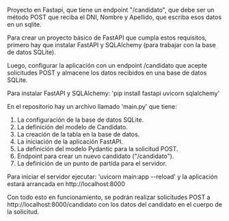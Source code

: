Proyecto en Fastapi, que tiene un endpoint "/candidato", que debe ser un método POST que reciba el DNI, Nombre y Apellido, que escriba esos datos en un sqlite.

Para crear un proyecto básico de FastAPI que cumpla estos requisitos, primero hay que instalar FastAPI y SQLAlchemy (para trabajar con la base de datos SQLite). 

Luego, configurar la aplicación con un endpoint /candidato que acepte solicitudes POST y almacene los datos recibidos en una base de datos SQLite. 

Para instalar FastAPI y SQLAlchemy: 'pip install fastapi uvicorn sqlalchemy'

En el repositorio hay un archivo llamado 'main.py' que tiene:

 1. La configuración de la base de datos SQLite.
 2. La definición del modelo de Candidato.
 3. La creación de la tabla en la base de datos.
 4. La iniciación de la aplicación FastAPI.
 5. La definición del modelo Pydantic para la solicitud POST.
 6. Endpoint para crear un nuevo candidato ("/candidato").
 7. La definición de un punto de partida para el servidor.

Para iniciar el servidor ejecutar: 'uvicorn main:app --reload' y la aplicación estará arrancada en http://localhost:8000

Con todo esto en funcionamiento, se podrán realizar solicitudes POST a http://localhost:8000/candidato con los datos del candidato en el cuerpo de la solicitud.
